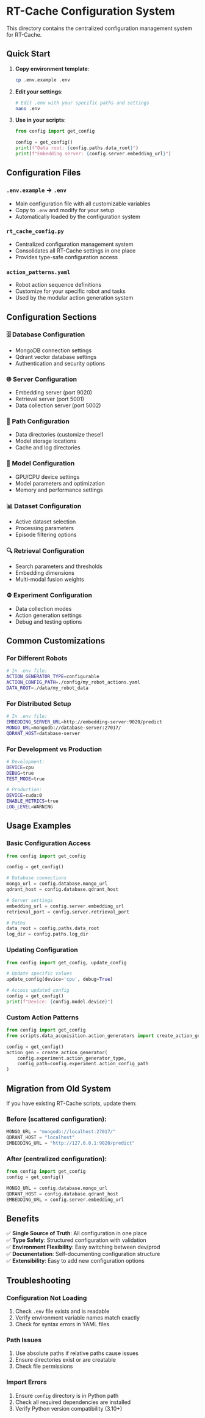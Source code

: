 # RT-Cache Configuration System

This directory contains the centralized configuration management system for RT-Cache.

## Quick Start

1. **Copy environment template**:
   ```bash
   cp .env.example .env
   ```

2. **Edit your settings**:
   ```bash
   # Edit .env with your specific paths and settings
   nano .env
   ```

3. **Use in your scripts**:
   ```python
   from config import get_config
   
   config = get_config()
   print(f"Data root: {config.paths.data_root}")
   print(f"Embedding server: {config.server.embedding_url}")
   ```

## Configuration Files

### `.env.example` → `.env`
- Main configuration file with all customizable variables
- Copy to `.env` and modify for your setup
- Automatically loaded by the configuration system

### `rt_cache_config.py`
- Centralized configuration management system
- Consolidates all RT-Cache settings in one place
- Provides type-safe configuration access

### `action_patterns.yaml`
- Robot action sequence definitions
- Customize for your specific robot and tasks
- Used by the modular action generation system

## Configuration Sections

### 🗄️ Database Configuration
- MongoDB connection settings
- Qdrant vector database settings
- Authentication and security options

### 🌐 Server Configuration  
- Embedding server (port 9020)
- Retrieval server (port 5001)
- Data collection server (port 5002)

### 📁 Path Configuration
- Data directories (customize these!)
- Model storage locations
- Cache and log directories

### 🤖 Model Configuration
- GPU/CPU device settings
- Model parameters and optimization
- Memory and performance settings

### 📊 Dataset Configuration
- Active dataset selection
- Processing parameters
- Episode filtering options

### 🔍 Retrieval Configuration
- Search parameters and thresholds
- Embedding dimensions
- Multi-modal fusion weights

### ⚙️ Experiment Configuration
- Data collection modes
- Action generation settings
- Debug and testing options

## Common Customizations

### For Different Robots
```bash
# In .env file:
ACTION_GENERATOR_TYPE=configurable
ACTION_CONFIG_PATH=./config/my_robot_actions.yaml
DATA_ROOT=./data/my_robot_data
```

### For Distributed Setup
```bash
# In .env file:
EMBEDDING_SERVER_URL=http://embedding-server:9020/predict
MONGO_URL=mongodb://database-server:27017/
QDRANT_HOST=database-server
```

### For Development vs Production
```bash
# Development:
DEVICE=cpu
DEBUG=true
TEST_MODE=true

# Production:
DEVICE=cuda:0
ENABLE_METRICS=true
LOG_LEVEL=WARNING
```

## Usage Examples

### Basic Configuration Access
```python
from config import get_config

config = get_config()

# Database connections
mongo_url = config.database.mongo_url
qdrant_host = config.database.qdrant_host

# Server settings
embedding_url = config.server.embedding_url
retrieval_port = config.server.retrieval_port

# Paths
data_root = config.paths.data_root
log_dir = config.paths.log_dir
```

### Updating Configuration
```python
from config import get_config, update_config

# Update specific values
update_config(device='cpu', debug=True)

# Access updated config
config = get_config()
print(f"Device: {config.model.device}")
```

### Custom Action Patterns
```python
from config import get_config
from scripts.data_acquisition.action_generators import create_action_generator

config = get_config()
action_gen = create_action_generator(
    config.experiment.action_generator_type,
    config_path=config.experiment.action_config_path
)
```

## Migration from Old System

If you have existing RT-Cache scripts, update them:

### Before (scattered configuration):
```python
MONGO_URL = "mongodb://localhost:27017/"
QDRANT_HOST = "localhost" 
EMBEDDING_URL = "http://127.0.0.1:9020/predict"
```

### After (centralized configuration):
```python
from config import get_config
config = get_config()

MONGO_URL = config.database.mongo_url
QDRANT_HOST = config.database.qdrant_host
EMBEDDING_URL = config.server.embedding_url
```

## Benefits

✅ **Single Source of Truth**: All configuration in one place  
✅ **Type Safety**: Structured configuration with validation  
✅ **Environment Flexibility**: Easy switching between dev/prod  
✅ **Documentation**: Self-documenting configuration structure  
✅ **Extensibility**: Easy to add new configuration options  

## Troubleshooting

### Configuration Not Loading
1. Check `.env` file exists and is readable
2. Verify environment variable names match exactly
3. Check for syntax errors in YAML files

### Path Issues
1. Use absolute paths if relative paths cause issues
2. Ensure directories exist or are creatable
3. Check file permissions

### Import Errors
1. Ensure `config` directory is in Python path
2. Check all required dependencies are installed
3. Verify Python version compatibility (3.10+)